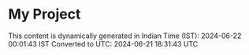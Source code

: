 # My Project

This content is dynamically generated in Indian Time (IST): 2024-06-22 00:01:43 IST
Converted to UTC: 2024-06-21 18:31:43 UTC
